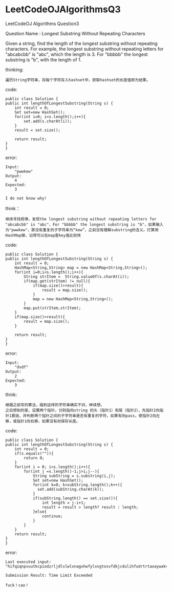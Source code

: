 # LeetCodeOJAlgorithmsQ3
LeetCodeOJ Algorithms Question3

Question Name :
Longest Substring Without Repeating Characters

Given a string, find the length of the longest substring without repeating characters. For example, the longest substring without repeating letters for "abcabcbb" is "abc", which the length is 3. For "bbbbb" the longest substring is "b", with the length of 1.
	
thinking:

	遍历String字符串，将每个字符存入hashset中，获取hashset的长度值即为结果。
	
code:
	
	public class Solution {
    public int lengthOfLongestSubstring(String s) {
        int result = 0;
        Set set=new HashSet();
        for(int i=0; i<s.length();i++){
            set.add(s.charAt(i));
        }
        result = set.size();
        
        return result;
    }
	}
	
error:

	Input:
		"pwwkew"
	Output:
		4
	Expected:
		3
		
	I do not know why!
	
think：
	
	继续寻找规律，发现the longest substring without repeating letters for "abcabcbb" is "abc"，For "bbbbb" the longest substring is "b"，如果输入为"pwwkew"，那没有重复的子字符串为“kew”，之前没有理解substring的含义。打算用HashMap做，记得可以在map查key值比较快
	
code:
	
	public class Solution {
    public int lengthOfLongestSubstring(String s) {
        int result = 0;
        HashMap<String,String> map = new HashMap<String,String>();
        for(int i=0;i<s.length();i++){
            String strItem =  String.valueOf(s.charAt(i));
            if(map.get(strItem) != null){
                if(map.size()>result){
                    result = map.size();
                }
                map = new HashMap<String,String>();
            }
            map.put(strItem,strItem);
        }
        if(map.size()>result){
            result = map.size();
        }
        
        return result;
    }
	}
	
error:
	
	Input:
		"dvdf"
	Output:
		2
	Expected:
		3
		
think:
	
	根据之前写的算法，碰到这样的字符串确实不对，继续想。
	之后想到的是，设置两个指针，分别指向string 的头（指针1）和尾（指针2），先指针2向指针1靠拢，并判断两个指针之间的子字符串是否有重复的字符，如果有则pass，使指针2向左移，或指针1向右移，如果没有则保存长度。
	
code:

	public class Solution {
    public int lengthOfLongestSubstring(String s) {
        int result = 0;
        if(s.equals("")){
            return 0;
        }
        for(int i = 0; i<s.length();i++){
            for(int j =s.length()-1;j>i;j--){
                String subString = s.substring(i,j);
                Set set=new HashSet();
                for(int k=0; k<subString.length();k++){
                  set.add(subString.charAt(k));
                }
                if(subString.length() == set.size()){
                    int length = j-i+1;
                    result = result > length? result : length;
                }else{
                    continue;
                } 
            }
        }
        return result;
    }
	}
	
error:

	Last executed input:
	"hifqiqnpvuutkcpiodzrljdlslwlxnagxhwfylxvgtosvfdkjcdulihfudrtrtaoaywakvvqo"
		
	Submission Result: Time Limit Exceeded
	
	fuck！cao！

